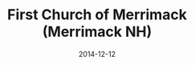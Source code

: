 ---
date: &id001 2014-12-12
end_date: null
location:
  address: 7 Baboosic Lake Road
  city: Merrimack
  state: NH
minister:
- end: null
  name: Allen C. Tomlinson
  start: 1988-01-01
  type: Pastor
ministers:
- Allen C. Tomlinson
name: First Church of Merrimack
names:
- end: null
  name: First Church of Merrimack
  start: 2014-12-12
origination_date: *id001
raw_data: "NH\nMerrimack\nFirst Church of Merrimack, NH  (December 12, 2014\u2013\
  \ )\n(received from Congregationalism)\n7 Baboosic Lake Road\nPastor: Allen C. Tomlinson,\
  \ 1988-"
received_from:
- Congregationalism
states:
- NH
status:
  active: true
  end_date: null
  reason: null
  received_from: null
  withdrawal_to: null
title: First Church of Merrimack (Merrimack NH)
year_established:
- 2014

---
